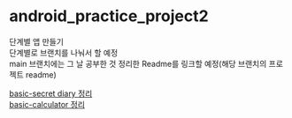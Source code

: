 # android_practice_project2
단계별 앱 만들기  
단계별로 브랜치를 나눠서 할 예정  
main 브랜치에는 그 날 공부한 것 정리한 Readme를 링크할 예정(해당 브랜치의 프로젝트 readme)  

[basic-secret diary 정리](https://github.com/Kim-Min-Jong/android_practice_project2/tree/basic/basic/secret_diary#readme)  
[basic-calculator 정리](https://github.com/Kim-Min-Jong/android_practice_project2/tree/basic/basic/Calculator)